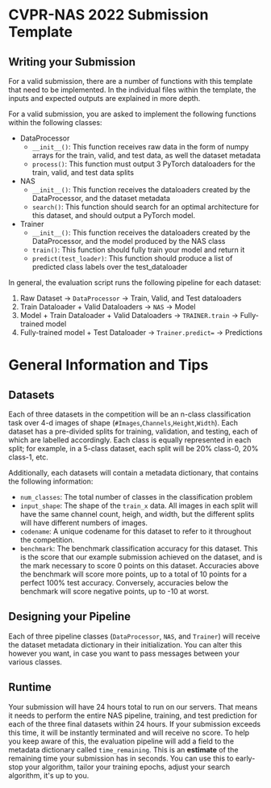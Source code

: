 # CVPR-NAS 2022 Submission Template

## Writing your Submission
For a valid submission, there are a number of functions with this template that need to be implemented. In the 
individual files within the template, the inputs and expected outputs are explained in more depth.

For a valid submission, you are asked to implement the following functions within the following classes:
* DataProcessor
  * `__init__()`: This function receives raw data in the form of numpy arrays for the train, valid, and test data, as well the dataset metadata 
  * `process()`: This function must output 3 PyTorch dataloaders for the train, valid, and test data splits
* NAS
  * `__init__()`: This function receives the dataloaders created by the DataProcessor, and the dataset metadata
  * `search()`: This function should search for an optimal architecture for this dataset, and should output a PyTorch model.
* Trainer
    * `__init__()`: This function receives the dataloaders created by the DataProcessor, and the model produced by the NAS class
    * `train()`: This function should fully train your model and return it
    * `predict(test_loader)`: This function should produce a list of predicted class labels over the test_dataloader

 In general, the evaluation script runs the following pipeline for each dataset:
 1. Raw Dataset -> `DataProcessor` -> Train, Valid, and Test dataloaders
 2. Train Dataloader + Valid Dataloaders -> `NAS` -> Model
 3. Model + Train Dataloader + Valid Dataloaders -> `TRAINER.train` -> Fully-trained model
 4. Fully-trained model + Test Dataloader -> `Trainer.predict=` -> Predictions
 
# General Information and Tips
## Datasets
Each of three datasets in the competition will be an n-class classification task over 4-d images of shape (`#Images`,`Channels`,`Height`,`Width`). Each dataset 
has a pre-divided splits for training, validation, and testing, each of which are labelled accordingly. Each class is equally represented in each split; for example, in a 5-class dataset, each split will be 20% class-0, 20% class-1, etc. 

Additionally, each datasets will contain a metadata dictionary, that contains the following information:
* `num_classes`: The total number of classes in the classification problem
* `input_shape`: The shape of the `train_x` data. All images in each split will have the same channel count, heigh, and width, but the different splits will have different numbers of images.
* `codename`: A unique codename for this dataset to refer to it throughout the competition.
* `benchmark`: The benchmark classification accuracy for this dataset. This is the score that our example submission achieved on the dataset, and is the mark necessary to score 0 points on this dataset. Accuracies above the benchmark will score more points, up to a total of 10 points for a perfect 100% test accuracy. Conversely, accuracies below the benchmark will score negative points, up to -10 at worst. 

## Designing your Pipeline
Each of three pipeline classes (`DataProcessor`, `NAS`, and `Trainer`) will receive the dataset metadata dictionary in their initialization. You can alter this however you want, in case you want to pass messages between your various classes. 

## Runtime
Your submission will have 24 hours total to run on our servers. That means it needs to perform the entire NAS pipeline, training, and test prediction for each of the three final datasets within 24 hours. If your submission exceeds this time, it will be instantly terminated and will receive no score. To help you keep aware of this, the evaluation pipeline will add a field to the metadata dictionary called `time_remaining`. This is an **estimate** of the remaining time your submission has in seconds. You can use this to early-stop your algorithm, tailor your training epochs, adjust your search algorithm, it's up to you. 
